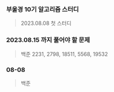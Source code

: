 ### 부울경 10기 알고리즘 스터디
> 2023.08.08 첫 스터디

### 2023.08.15 까지 풀어야 할 문제
>  백준 2231, 2798, 18511, 5568, 19532

### 08-08
> 백준